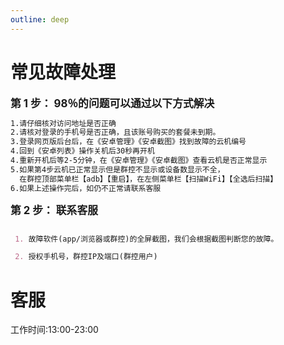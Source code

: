 ```yaml
---
outline: deep
---
```


# 常见故障处理


<big>**第 1 步： 98％的问题可以通过以下方式解决**</big>

```md
1.请仔细核对访问地址是否正确
2.请核对登录的手机号是否正确，且该账号购买的套餐未到期。
3.登录网页版后台后，在《安卓管理》《安卓截图》找到故障的云机编号
4.回到《安卓列表》操作关机后30秒再开机
4.重新开机后等2-5分钟，在《安卓管理》《安卓截图》查看云机是否正常显示
5.如果第4步云机已正常显示但是群控不显示或设备数显示不全，
  在群控顶部菜单栏【adb】【重启】，在左侧菜单栏【扫描WiFi】【全选后扫描】
6.如果上述操作完后，如仍不正常请联系客服
```

<big>**第 2 步： 联系客服**</big>

```md

 1. 故障软件(app/浏览器或群控)的全屏截图，我们会根据截图判断您的故障。

 2. 授权手机号，群控IP及端口(群控用户)

```

# 客服

工作时间:13:00-23:00


